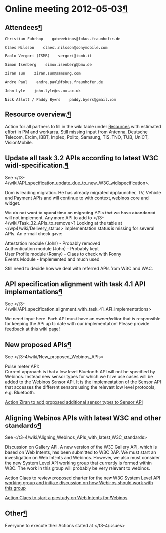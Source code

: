 Online meeting 2012-05-03[¶](#Online-meeting-2012-05-03)
========================================================

Attendees[¶](#Attendees)
------------------------

    Christian Fuhrhop    gotowebinos@fokus.fraunhofer.de

    Claes Nilsson    claes1.nilsson@sonymobile.com

    Paolo Vergori (ISMB)    vergori@ismb.it

    Simon Isenberg    simon.isenberg@bmw.de

    ziran sun    ziran.sun@samsung.com

    Andre Paul    andre.paul@fokus.fraunhofer.de

    John Lyle    john.lyle@cs.ox.ac.uk

    Nick Allott / Paddy Byers    paddy.byers@gmail.com

Resource overview.[¶](#Resource-overview)
-----------------------------------------

Action for all partners to fill in the wiki table under
[Resources](/t3-4/wiki#Resources)
with estimated effort in PM and workarea. Still missing input from
Antenna, Deutsche Telecom, Ercim, IBBT, Impleo, Polito, Samsung, TIS,
TNO, TUB, UniCT, VisionMobile.

Update all task 3.2 APIs according to latest W3C widl-specification.[¶](#Update-all-task-32-APIs-according-to-latest-W3C-widl-specification)
--------------------------------------------------------------------------------------------------------------------------------------------

See
</t3-4/wiki/API_specification_update_due_to_new_W3C_widlspecification>.

Dom is leading migration. He has already migrated Applauncher, TV,
Vehicle and Payment APIs and will continue to with context, webinos core
and widget.

We do not want to spend time on migrating APIs that we have abandoned
will not implement. Any more API to add to
</t3-4/wiki/Task_32_APIs_to_remove>?
Looking at the table at
</wp4/wiki/Delivery_status>
implementation status is missing for several APIs. An e-mail check gave:

Attestation module (John) - Probably removed\
Authentication module (John) - Probably kept\
User Profile module (Ronny) - Claes to check with Ronny\
Events Module - Implemented and much used

Still need to decide how we deal with referred APIs from W3C and WAC.

API specification alignment with task 4.1 API implementations[¶](#API-specification-alignment-with-task-41-API-implementations)
-------------------------------------------------------------------------------------------------------------------------------

See
</t3-4/wiki/API_specification_alignment_with_task_41_API_implementations>

We need input here. Each API must have an owner/editor that is
responsible for keeping the APi up to date with our implementation!
Please provide feedback at this wiki page!

New proposed APIs[¶](#New-proposed-APIs)
----------------------------------------

See
</t3-4/wiki/New_proposed_Webinos_APIs>

Pulse meter API:\
Current approach is that a low level Bluetooth API will not be specified
by Webinos. Instead new sensor types for which we have use cases will be
added to the Webinos Sensor API. It is the implementation of the Sensor
API that accesses the different sensors using the relevant low level
protocols, e.g. Bluetooth.

[Action Ziran to add proposed additional sensor types to Sensor
API](http://dev.webinos.org/redmine/issues/874)

Aligning Webinos APIs with latest W3C and other standards[¶](#Aligning-Webinos-APIs-with-latest-W3C-and-other-standards)
------------------------------------------------------------------------------------------------------------------------

See
</t3-4/wiki/Aligning_Webinos_APIs_with_latest_W3C_standards>

Discussion on Gallery API. A new version of the W3C Gallery API, which
is based on Web Intents, has been submitted to W3C DAP. We must start an
investigation on Web Intents and Webinos. However, we also must consider
the new System Level API working group that currently is formed within
W3C. The work in this group will probably be very relevant to webinos.

[Action Claes to review proposed charter for the new W3C System Level
API working group and initiate discussion on how Webinos should work
with this group](http://dev.webinos.org/redmine/issues/875)

[Action Claes to start a prestudy on Web Intents for
Webinos](http://dev.webinos.org/redmine/issues/876)

Other[¶](#Other)
----------------

Everyone to execute their Actions stated at
</t3-4/issues>

